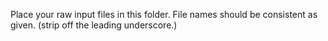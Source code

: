 Place your raw input files in this folder. File names should be consistent as
given. (strip off the leading underscore.)
